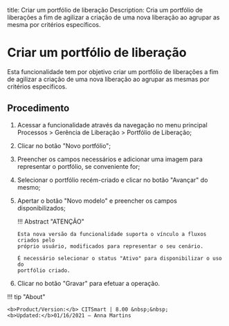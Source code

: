 title: Criar um portfólio de liberação
Description: Cria um portfólio de liberações a fim de agilizar a criação de uma nova liberação ao agrupar as mesma por critérios específicos.
# Criar um portfólio de liberação

Esta funcionalidade tem por objetivo criar um portfólio de liberações a fim de agilizar a criação
de uma nova liberação ao agrupar as mesmas por critérios específicos.

Procedimento
----------------

1.  Acessar a funcionalidade através da navegação no menu principal Processos \>
    Gerência de Liberação \> Portfólio de Liberação;

2.  Clicar no botão "Novo portfólio";

3.  Preencher os campos necessários e adicionar uma imagem para representar o
    portfólio, se conveniente for;

4.  Selecionar o portfólio recém-criado e clicar no botão "Avançar" do mesmo;

5.  Apertar o botão "Novo modelo" e preencher os campos disponibilizados;

    !!! Abstract "ATENÇÃO"

        Esta nova versão da funcionalidade suporta o vínculo a fluxos criados pelo
        próprio usuário, modificados para representar o seu cenário.  

        É necessário selecionar o status "Ativo" para disponibilizar o uso do
        portfólio criado.  

6.  Clicar no botão "Gravar" para efetuar a operação.


!!! tip "About"

    <b>Product/Version:</b> CITSmart | 8.00 &nbsp;&nbsp;
    <b>Updated:</b>01/16/2021 – Anna Martins

